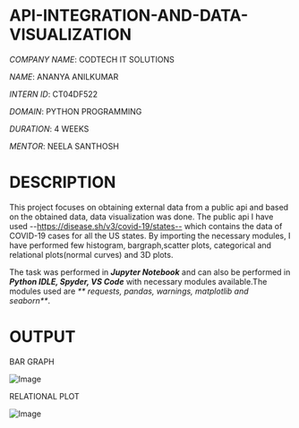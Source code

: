 # API-INTEGRATION-AND-DATA-VISUALIZATION

*COMPANY NAME*: CODTECH IT SOLUTIONS

*NAME*: ANANYA ANILKUMAR

*INTERN ID*: CT04DF522

*DOMAIN*: PYTHON PROGRAMMING

*DURATION*: 4 WEEKS

*MENTOR*: NEELA SANTHOSH

# DESCRIPTION

This project focuses on obtaining external data from a public api and based on the obtained data, data visualization was done. The public api I have used --https://disease.sh/v3/covid-19/states-- which contains the data of COVID-19 cases for all the US states. By importing the necessary modules, I have performed few histogram, bargraph,scatter plots, categorical and relational plots(normal curves) and 3D plots.

The task was performed in _**Jupyter Notebook**_ and can also be performed in _**Python IDLE, Spyder, VS Code**_ with necessary modules available.The modules used are _** requests, pandas, warnings, matplotlib and seaborn**_.

# OUTPUT

BAR GRAPH

![Image](https://github.com/user-attachments/assets/05570648-0182-4045-be3b-f2da264aeb83)

RELATIONAL PLOT

![Image](https://github.com/user-attachments/assets/9465568a-b9d0-4740-9d2d-bdbe4a3542db)
